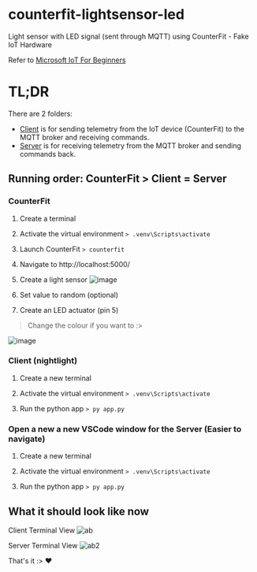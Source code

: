 # counterfit-lightsensor-led
Light sensor with LED signal (sent through MQTT) using CounterFit - Fake IoT Hardware

Refer to [Microsoft IoT For Beginners](https://github.com/microsoft/IoT-For-Beginners/tree/main/1-getting-started/lessons/4-connect-internet)

# TL;DR
There are 2 folders:
- [Client](https://github.com/keira-n/counterfit-lightsensor-led/tree/main/nightlight_thing_whatever/nightlight) is for sending telemetry from the IoT device (CounterFit) to the MQTT broker and receiving commands.
- [Server](https://github.com/keira-n/counterfit-lightsensor-led/tree/main/nightlight_thing_whatever/nightlight_server) is for receiving telemetry from the MQTT broker and sending commands back.

## Running order: CounterFit > Client = Server
### CounterFit
1. Create a terminal

2. Activate the virtual environment 
`> .venv\Scripts\activate`

3. Launch CounterFit
`> counterfit`

4. Navigate to http://localhost:5000/

5. Create a light sensor
![image](https://github.com/user-attachments/assets/f71e658f-9ef9-407a-ad08-45a3159f73ed)

6. Set value to random (optional)

7. Create an LED actuator (pin 5)
> Change the colour if you want to :>

![image](https://github.com/user-attachments/assets/e1ebc4ba-821c-46c6-b34d-7a9814958747)

### Client (nightlight)
1. Create a new terminal

2. Activate the virtual environment
`> .venv\Scripts\activate`

3. Run the python app
`> py app.py`

### Open a new a new VSCode window for the Server (Easier to navigate)
1. Create a new terminal

2. Activate the virtual environment
`> .venv\Scripts\activate`

3. Run the python app
`> py app.py`

## What it should look like now
Client Terminal View
![ab](https://github.com/user-attachments/assets/70919e96-bf26-481e-8e9a-b225ef3270ae)

Server Terminal View
![ab2](https://github.com/user-attachments/assets/d53174aa-777c-449a-a90d-201747c6885c)

That's it :> ♥
